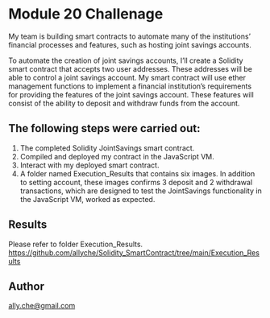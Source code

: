 # Module 20 Challenage

My team is building smart contracts to automate many of the institutions’ financial processes and features, such as hosting joint savings accounts.

To automate the creation of joint savings accounts, I’ll create a Solidity smart contract that accepts two user addresses. These addresses will be able to control a joint savings account. My smart contract will use ether management functions to implement a financial institution’s requirements for providing the features of the joint savings account. These features will consist of the ability to deposit and withdraw funds from the account.

## The following steps were carried out:
1. The completed Solidity JointSavings smart contract.
2. Compiled and deployed my contract in the JavaScript VM.
3. Interact with my deployed smart contract.
2. A folder named Execution_Results that contains six images. In addition to setting account, these images confirms 3 deposit and 2 withdrawal transactions, which are designed to test the JointSavings functionality in the JavaScript VM, worked as expected.

## Results
Please refer to folder Execution_Results.
https://github.com/allyche/Solidity_SmartContract/tree/main/Execution_Results

## Author
ally.che@gmail.com
